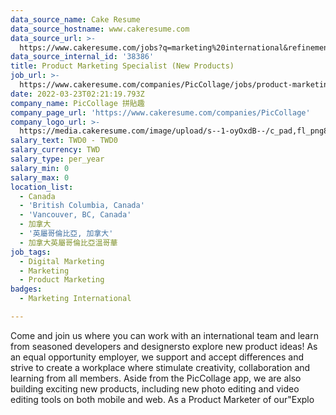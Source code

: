 ```yaml
---
data_source_name: Cake Resume
data_source_hostname: www.cakeresume.com
data_source_url: >-
  https://www.cakeresume.com/jobs?q=marketing%20international&refinementList%5Blang_name%5D%5B0%5D=English&refinementList%5Bsalary_type%5D=per_year&range%5Bsalary_range%5D%5Bmin%5D=1000000
data_source_internal_id: '38386'
title: Product Marketing Specialist (New Products)
job_url: >-
  https://www.cakeresume.com/companies/PicCollage/jobs/product-marketing-specialist-new-products
date: 2022-03-23T02:21:19.793Z
company_name: PicCollage 拼貼趣
company_page_url: 'https://www.cakeresume.com/companies/PicCollage'
company_logo_url: >-
  https://media.cakeresume.com/image/upload/s--1-oyOxdB--/c_pad,fl_png8,h_200,w_200/v1644811715/zvbx6qkf4ad4ufkxjzj7.png
salary_text: TWD0 - TWD0
salary_currency: TWD
salary_type: per_year
salary_min: 0
salary_max: 0
location_list:
  - Canada
  - 'British Columbia, Canada'
  - 'Vancouver, BC, Canada'
  - 加拿大
  - '英屬哥倫比亞, 加拿大'
  - 加拿大英屬哥倫比亞溫哥華
job_tags:
  - Digital Marketing
  - Marketing
  - Product Marketing
badges:
  - Marketing International

---
```


Come and join us where you can work with an international team and learn from seasoned developers and designersto explore new product ideas! As an equal opportunity employer, we support and accept differences and strive to create a workplace where stimulate creativity, collaboration and learning from all members. Aside from the PicCollage app, we are also building exciting new products, including new photo editing and video editing tools on both mobile and web. As a Product Marketer of our"Explo